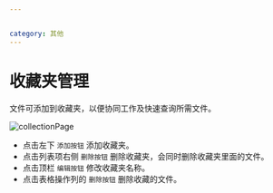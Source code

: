 ```yaml
---


category: 其他
---
```

# 收藏夹管理
文件可添加到收藏夹，以便协同工作及快速查询所需文件。

![collectionPage](/images/v1.1.6/collection.png)
- 点击左下 `添加按钮` 添加收藏夹。
- 点击列表项右侧 `删除按钮` 删除收藏夹，会同时删除收藏夹里面的文件。
- 点击顶栏 `编辑按钮` 修改收藏夹名称。
- 点击表格操作列的 `删除按钮` 删除收藏的文件。